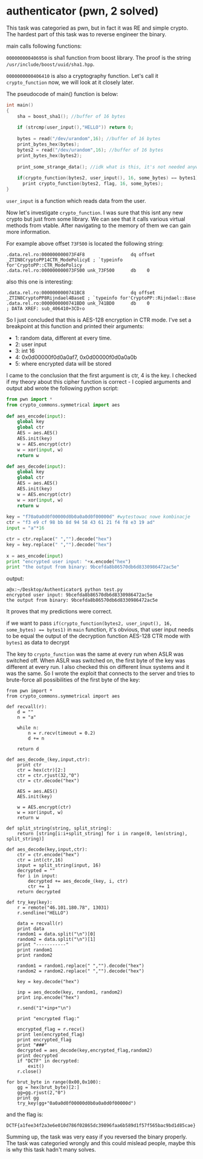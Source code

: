 # authenticator (pwn, 2 solved) 

This task was categoried as pwn, but in fact it was RE and simple crypto.
The hardest part of this task was to reverse engineer the binary.

main calls following functions:

`000000000406950` is sha1 function from boost library. The proof is the string `/usr/include/boost/uuid/sha1.hpp`.


`0000000000406410` is also a cryptography function. 
Let's call it `crypto_function` now, we will look at it closely later.

The pseudocode of main() function is below:

```C
int main()
{
	sha = boost_sha1(); //buffer of 16 bytes
	
	if (strcmp(user_input(),"HELLO")) return 0;
	
	bytes = read("/dev/urandom",16); //buffer of 16 bytes
	print_bytes_hex(bytes);
	bytes2 = read("/dev/urandom",16); //buffer of 16 bytes
	print_bytes_hex(bytes2);
	
	print_some_strange_data(); //idk what is this, it's not needed anyway :)
	
	if(crypto_function(bytes2, user_input(), 16, some_bytes) == bytes1)
	  print crypto_function(bytes2, flag, 16, some_bytes);
}
```

`user_input` is a function which reads data from the user.

Now let's investigate `crypto_function`. 
I was sure that this isnt any new crypto but just from some library.
We can see that it calls various virtual methods from vtable.
After navigating to the memory of them we can gain more information.

For example above offset `73F500` is located the following string:

```
.data.rel.ro:000000000073F4F8                 dq offset _ZTIN8CryptoPP14CTR_ModePolicyE ; `typeinfo for'CryptoPP::CTR_ModePolicy
.data.rel.ro:000000000073F500 unk_73F500      db    0  
```

also this one is interesting:

```
.data.rel.ro:0000000000741BC8                 dq offset _ZTIN8CryptoPP8Rijndael4BaseE ; `typeinfo for'CryptoPP::Rijndael::Base
.data.rel.ro:0000000000741BD0 unk_741BD0      db    0                 ; DATA XREF: sub_406410+3CD↑o
``` 


So I just concluded that this is AES-128 encryption in CTR mode.
I've set a breakpoint at this function and printed their arguments:

- 1: random data, different at every time.
- 2: user input
- 3: int 16
- 4: 0x0d00000f0d0a0af7, 0x0d00000f0d0a0a0b
- 5: where encrypted data will be stored

I came to the conclusion that the first argument is ctr, 4 is the key.
I checked if my theory about this cipher function is correct - I copied arguments and output abd wrote the following python script:

```python
from pwn import *
from crypto_commons.symmetrical import aes
        
def aes_encode(input):
	global key
	global ctr
	AES = aes.AES()
	AES.init(key)
	w = AES.encrypt(ctr)
	w = xor(input, w)
	return w

def aes_decode(input):
	global key
	global ctr
	AES = aes.AES()
	AES.init(key)
	w = AES.encrypt(ctr)
	w = xor(input, w)
	return w	
	
key = "f70a0a0d0f00000d0b0a0a0d0f00000d" #wytestowac nowe kombinacje
ctr = "f3 e9 cf 98 bb 8d 94 58 43 61 21 f4 f8 e3 19 ad"
input = "a"*16

ctr = ctr.replace(" ","").decode("hex")
key = key.replace(" ","").decode("hex")
	
x = aes_encode(input)
print "encrypted user input: "+x.encode("hex")
print "the output from binary: 9bcefda8b86570db6d8330986472ac5e"
```

output:

```
a@x:~/Desktop/Authenticator$ python test.py 
encrypted user input: 9bcefda8b86570db6d8330986472ac5e
the output from binary: 9bcefda8b86570db6d8330986472ac5e
```

It proves that my predictions were correct.

if we want to pass `if(crypto_function(bytes2, user_input(), 16, some_bytes) == bytes1)` in `main` function, it's obvious, that user input needs to be equal the output of the decryption function AES-128 CTR mode with `bytes1` as data to decrypt 
 

The key to `crypto_function` was the same at every run when ASLR was switched off.
When ASLR was switched on, the first byte of the key was different at every run.
I also checked this on different linux systems and it was the same.
So I wrote the exploit that connects to the server and tries to brute-force all possibilities of the first byte of the key:

```
from pwn import *
from crypto_commons.symmetrical import aes

def recvall(r):
    d = ""
    n = "a"
    
    while n:
        n = r.recv(timeout = 0.2)
        d += n
        
    return d 
	
def aes_decode_(key,input,ctr):
	print ctr
	ctr = hex(ctr)[2:]
	ctr = ctr.rjust(32,"0")
	ctr = ctr.decode("hex")
	
	AES = aes.AES()
	AES.init(key)
	
	w = AES.encrypt(ctr)
	w = xor(input, w)
	return w	

def split_string(string, split_string):
    return [string[i:i+split_string] for i in range(0, len(string), split_string)]

def aes_decode(key,input,ctr):
	ctr = ctr.encode("hex")
	ctr = int(ctr,16)
	input = split_string(input, 16)
	decrypted = ""
	for i in input:
		decrypted += aes_decode_(key, i, ctr)
		ctr += 1
	return decrypted

def try_key(key):
	r = remote("46.101.180.78", 13031)
	r.sendline("HELLO")

	data = recvall(r)
	print data
	random1 = data.split("\n")[0]
	random2 = data.split("\n")[1]
	print "-----------"
	print random1
	print random2

	random1 = random1.replace(" ","").decode("hex")
	random2 = random2.replace(" ","").decode("hex")

	key = key.decode("hex")

	inp = aes_decode(key, random1, random2)
	print inp.encode("hex") 

	r.send("1"+inp+"\n")

	print "encrypted flag:"

	encrypted_flag = r.recv()
	print len(encrypted_flag)
	print encrypted_flag
	print "###"
	decrypted = aes_decode(key,encrypted_flag,random2)
	print decrypted
	if "DCTF" in decrypted:
		exit()
	r.close()

for brut_byte in range(0x00,0x100):
	gg = hex(brut_byte)[2:]
	gg=gg.rjust(2,"0")
	print gg
	try_key(gg+"0a0a0d0f00000d0b0a0a0d0f00000d")
```


and the flag is:

```
DCTF{a1fee34f2a3e6e010d786f02865dc39896faa6b589d1f57f565bac9bd1d85cae}
```

Summing up, the task was very easy if you reversed the binary properly.
The task was categoried wrongly and this could mislead people, maybe this is why this task hadn't many solves.
